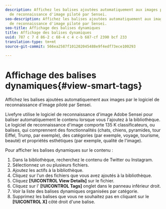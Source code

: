 ```yaml
---
description: Affichez les balises ajoutées automatiquement aux images par le logiciel
  de reconnaissance d'image piloté par Sensei.
seo-description: Affichez les balises ajoutées automatiquement aux images par le logiciel
  de reconnaissance d'image piloté par Sensei.
seo-title: Affichage des balises dynamiques
title: Affichage des balises dynamiques
uuid: 787 c 7 d 86-2 c 68-4 c 4 c-b 687-cf 2390 bcf 233
translation-type: tm+mt
source-git-commit: 566ea2587f101202045488e9f4edf73ece100293

---
```



# Affichage des balises dynamiques{#view-smart-tags}

Affichez les balises ajoutées automatiquement aux images par le logiciel de reconnaissance d'image piloté par Sensei.

Livefyre utilise le logiciel de reconnaissance d'image Adobe Sensei pour baliser automatiquement le contenu lorsque vous l'ajoutez à la bibliothèque. Le logiciel de reconnaissance d'image comporte 135 K classificateurs, ou balises, qui comprennent des fonctionnalités (chats, chiens, pyramides, tour Eiffel, Trump, par exemple), des catégories (par exemple, voyage, tourisme, beauté) et propriétés esthétiques (par exemple, qualité de l'image).

Pour afficher les balises dynamiques sur le contenu :

1. Dans la bibliothèque, recherchez le contenu de Twitter ou Instagram.
1. Sélectionnez un ou plusieurs fichiers.
1. Ajoutez les actifs à la bibliothèque.
1. Cliquez sur l'un des fichiers que vous avez ajoutés à la bibliothèque.
1. Cliquez **[!UICONTROL View Details]** sur le fichier.
1. Cliquez sur l' **[!UICONTROL Tags]** onglet dans le panneau inférieur droit.
1. Voir la liste des balises dynamiques organisées par catégorie.
1. Supprimez les balises que vous ne souhaitez pas en cliquant sur le **[!UICONTROL X]** côté droit d'une balise.

